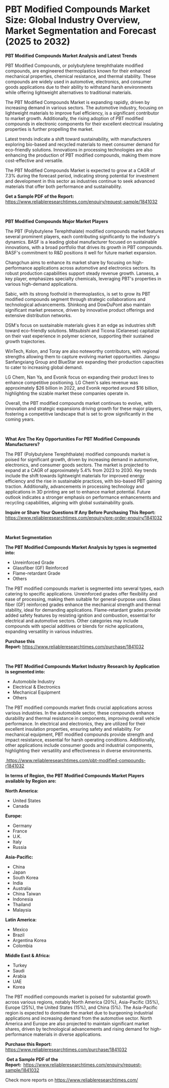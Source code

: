 <p><h1>PBT Modified Compounds Market Size: Global Industry Overview, Market Segmentation and Forecast (2025 to 2032)</h1></p><p><strong>PBT Modified Compounds Market Analysis and Latest Trends</strong></p>
<p><p>PBT Modified Compounds, or polybutylene terephthalate modified compounds, are engineered thermoplastics known for their enhanced mechanical properties, chemical resistance, and thermal stability. These compounds are widely used in automotive, electronics, and consumer goods applications due to their ability to withstand harsh environments while offering lightweight alternatives to traditional materials.</p><p>The PBT Modified Compounds Market is expanding rapidly, driven by increasing demand in various sectors. The automotive industry, focusing on lightweight materials to improve fuel efficiency, is a significant contributor to market growth. Additionally, the rising adoption of PBT modified compounds in electronic components for their excellent electrical insulating properties is further propelling the market.</p><p>Latest trends indicate a shift toward sustainability, with manufacturers exploring bio-based and recycled materials to meet consumer demand for eco-friendly solutions. Innovations in processing technologies are also enhancing the production of PBT modified compounds, making them more cost-effective and versatile.</p><p>The PBT Modified Compounds Market is expected to grow at a CAGR of 7.3% during the forecast period, indicating strong potential for investment and development in this sector as industries continue to seek advanced materials that offer both performance and sustainability.</p></p>
<p><strong>Get a Sample PDF of the Report:&nbsp;</strong> <a href="https://www.reliableresearchtimes.com/enquiry/request-sample/1841032?utm_campaign=2110&utm_medium=2&utm_source=Github&utm_content=ia&utm_term=03022025&utm_id=pbt-modified-compounds">https://www.reliableresearchtimes.com/enquiry/request-sample/1841032</a></p>
<p>&nbsp;</p>
<p><strong>PBT Modified Compounds Major Market Players</strong></p>
<p><p>The PBT (Polybutylene Terephthalate) modified compounds market features several prominent players, each contributing significantly to the industry's dynamics. BASF is a leading global manufacturer focused on sustainable innovations, with a broad portfolio that drives its growth in PBT compounds. BASF's commitment to R&D positions it well for future market expansion.</p><p>Changchun aims to enhance its market share by focusing on high-performance applications across automotive and electronics sectors. Its robust production capabilities support steady revenue growth. Lanxess, a key player, emphasizes specialty chemicals, leveraging PBT's properties in various high-demand applications.</p><p>Sabic, with its strong foothold in thermoplastics, is set to grow its PBT modified compounds segment through strategic collaborations and technological advancements. Shinkong and DowDuPont also maintain significant market presence, driven by innovative product offerings and extensive distribution networks.</p><p>DSM's focus on sustainable materials gives it an edge as industries shift toward eco-friendly solutions. Mitsubishi and Ticona (Celanese) capitalize on their vast experience in polymer science, supporting their sustained growth trajectories.</p><p>WinTech, Kolon, and Toray are also noteworthy contributors, with regional strengths allowing them to capture evolving market opportunities. Jiangsu Sanfangxiang Group and BlueStar are expanding their production capacities to cater to increasing global demand.</p><p>LG Chem, Nan Ya, and Evonik focus on expanding their product lines to enhance competitive positioning. LG Chem's sales revenue was approximately $26 billion in 2022, and Evonik reported around $16 billion, highlighting the sizable market these companies operate in.</p><p>Overall, the PBT modified compounds market continues to evolve, with innovation and strategic expansions driving growth for these major players, fostering a competitive landscape that is set to grow significantly in the coming years.</p></p>
<p>&nbsp;</p>
<p><strong>What Are The Key Opportunities For PBT Modified Compounds Manufacturers?</strong></p>
<p><p>The PBT (Polybutylene Terephthalate) modified compounds market is poised for significant growth, driven by increasing demand in automotive, electronics, and consumer goods sectors. The market is projected to expand at a CAGR of approximately 5.4% from 2023 to 2030. Key trends include the shift towards lightweight materials for improved energy efficiency and the rise in sustainable practices, with bio-based PBT gaining traction. Additionally, advancements in processing technology and applications in 3D printing are set to enhance market potential. Future outlook indicates a stronger emphasis on performance enhancements and recycling capabilities, aligning with global sustainability goals.</p></p>
<p><strong>Inquire or Share Your Questions If Any Before Purchasing This Report:</strong> <a href="https://www.reliableresearchtimes.com/enquiry/pre-order-enquiry/1841032?utm_campaign=2110&utm_medium=2&utm_source=Github&utm_content=ia&utm_term=03022025&utm_id=pbt-modified-compounds">https://www.reliableresearchtimes.com/enquiry/pre-order-enquiry/1841032</a></p>
<p>&nbsp;</p>
<p><strong>Market Segmentation</strong></p>
<p><strong>The PBT Modified Compounds Market Analysis by types is segmented into:</strong></p>
<p><ul><li>Unreinforced Grade</li><li>Glassfiber (GF) Reinforced</li><li>Flame-retardant Grade</li><li>Others</li></ul></p>
<p><p>The PBT modified compounds market is segmented into several types, each catering to specific applications. Unreinforced grades offer flexibility and ease of processing, making them suitable for general-purpose uses. Glass fiber (GF) reinforced grades enhance the mechanical strength and thermal stability, ideal for demanding applications. Flame-retardant grades provide added safety features by resisting ignition and combustion, essential for electrical and automotive sectors. Other categories may include compounds with special additives or blends for niche applications, expanding versatility in various industries.</p></p>
<p><strong>Purchase this Report:&nbsp;</strong><a href="https://www.reliableresearchtimes.com/purchase/1841032?utm_campaign=2110&utm_medium=2&utm_source=Github&utm_content=ia&utm_term=03022025&utm_id=pbt-modified-compounds">https://www.reliableresearchtimes.com/purchase/1841032</a></p>
<p>&nbsp;</p>
<p><strong>The PBT Modified Compounds Market Industry Research by Application is segmented into:</strong></p>
<p><ul><li>Automobile Industry</li><li>Electrical & Electronics</li><li>Mechanical Equipment</li><li>Others</li></ul></p>
<p><p>The PBT modified compounds market finds crucial applications across various industries. In the automobile sector, these compounds enhance durability and thermal resistance in components, improving overall vehicle performance. In electrical and electronics, they are utilized for their excellent insulation properties, ensuring safety and reliability. For mechanical equipment, PBT modified compounds provide strength and impact resistance, essential for harsh operating conditions. Additionally, other applications include consumer goods and industrial components, highlighting their versatility and effectiveness in diverse environments.</p></p>
<p><a href="https://www.reliableresearchtimes.com/pbt-modified-compounds-r1841032?utm_campaign=2110&utm_medium=2&utm_source=Github&utm_content=ia&utm_term=03022025&utm_id=pbt-modified-compounds">&nbsp;https://www.reliableresearchtimes.com/pbt-modified-compounds-r1841032</a></p>
<p><strong>In terms of Region, the PBT Modified Compounds Market Players available by Region are:</strong></p>
<p>
    <p> <strong> North America: </strong>
        <ul>
            <li>United States</li>
            <li>Canada</li>
        </ul>
        </p> 
    <p> <strong> Europe: </strong>
        <ul>
            <li>Germany</li>
            <li>France</li>
            <li>U.K.</li>
            <li>Italy</li>
            <li>Russia</li>
        </ul>
        </p> 
    <p> <strong> Asia-Pacific: </strong>
        <ul>
            <li>China</li>
            <li>Japan</li>
            <li>South Korea</li>
            <li>India</li>
            <li>Australia</li>
            <li>China Taiwan</li>
            <li>Indonesia</li>
            <li>Thailand</li>
            <li>Malaysia</li>
        </ul>
        </p> 
    <p> <strong> Latin America: </strong>
        <ul>
            <li>Mexico</li>
            <li>Brazil</li>
            <li>Argentina Korea</li>
            <li>Colombia</li>
        </ul>
        </p> 
    <p> <strong> Middle East & Africa: </strong>
        <ul>
            <li>Turkey</li>
            <li>Saudi</li>
            <li>Arabia</li>
            <li>UAE</li>
            <li>Korea</li>
        </ul>
    </p>
    </p>
<p><p>The PBT modified compounds market is poised for substantial growth across various regions, notably North America (20%), Asia-Pacific (35%), Europe (25%), the United States (15%), and China (5%). The Asia-Pacific region is expected to dominate the market due to burgeoning industrial applications and increasing demand from the automotive sector. North America and Europe are also projected to maintain significant market shares, driven by technological advancements and rising demand for high-performance materials in diverse applications.</p></p>
<p><strong>Purchase this Report: </strong><a href="https://www.reliableresearchtimes.com/purchase/1841032?utm_campaign=2110&utm_medium=2&utm_source=Github&utm_content=ia&utm_term=03022025&utm_id=pbt-modified-compounds">https://www.reliableresearchtimes.com/purchase/1841032</a></p>
<p>&nbsp;<strong>Get a Sample PDF of the Report:&nbsp;&nbsp;</strong><a href="https://www.reliableresearchtimes.com/enquiry/request-sample/1841032?utm_campaign=2110&utm_medium=2&utm_source=Github&utm_content=ia&utm_term=03022025&utm_id=pbt-modified-compounds">https://www.reliableresearchtimes.com/enquiry/request-sample/1841032</a></p>
<p><strong></strong></p>
<p>Check more reports on <a href="https://www.reliableresearchtimes.com/?utm_campaign=2110&utm_medium=2&utm_source=Github&utm_content=ia&utm_term=03022025&utm_id=pbt-modified-compounds">https://www.reliableresearchtimes.com/</a></p>